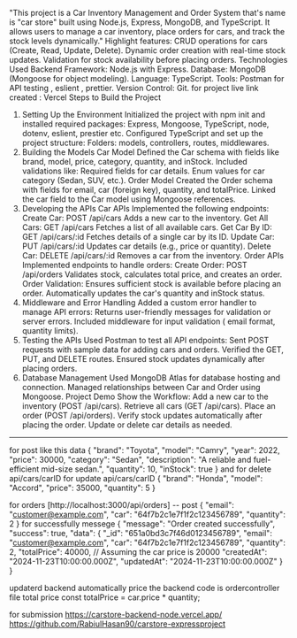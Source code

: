 "This project is a Car Inventory Management and Order System that's name is "car store" built using Node.js, Express, MongoDB, and TypeScript. It allows users to manage a car inventory, place orders for cars, and track the stock levels dynamically."
Highlight features:
CRUD operations for cars (Create, Read, Update, Delete).
Dynamic order creation with real-time stock updates.
Validation for stock availability before placing orders.
Technologies Used
Backend Framework: Node.js with Express.
Database: MongoDB (Mongoose for object modeling).
Language: TypeScript.
Tools: Postman for API testing , eslient , prettier.
Version Control: Git.
for project live link created : Vercel
Steps to Build the Project
1. Setting Up the Environment
Initialized the project with npm init and installed required packages:
Express, Mongoose, TypeScript, node, dotenv, eslient, prestier etc.
Configured TypeScript and set up the project structure:
Folders: models, controllers, routes, middlewares.
2. Building the Models
Car Model
Defined the Car schema with fields like brand, model, price, category, quantity, and inStock.
Included validations like:
Required fields for car details.
Enum values for car category (Sedan, SUV, etc.).
Order Model
Created the Order schema with fields for email, car (foreign key), quantity, and totalPrice.
Linked the car field to the Car model using Mongoose references.
3. Developing the APIs
Car APIs
Implemented the following endpoints:
Create Car: POST /api/cars
Adds a new car to the inventory.
Get All Cars: GET /api/cars
Fetches a list of all available cars.
Get Car By ID: GET /api/cars/:id
Fetches details of a single car by its ID.
Update Car: PUT /api/cars/:id
Updates car details (e.g., price or quantity).
Delete Car: DELETE /api/cars/:id
Removes a car from the inventory.
Order APIs
Implemented endpoints to handle orders:
Create Order: POST /api/orders
Validates stock, calculates total price, and creates an order.
Order Validation:
Ensures sufficient stock is available before placing an order.
Automatically updates the car's quantity and inStock status.
4. Middleware and Error Handling
Added a custom error handler to manage API errors:
Returns user-friendly messages for validation or server errors.
Included middleware for input validation ( email format, quantity limits).
5. Testing the APIs
Used Postman to test all API endpoints:
Sent POST requests with sample data for adding cars and orders.
Verified the GET, PUT, and DELETE routes.
Ensured stock updates dynamically after placing orders.
6. Database Management
Used MongoDB Atlas for database hosting and connection.
Managed relationships between Car and Order using Mongoose.
Project Demo
Show the Workflow:
Add a new car to the inventory (POST /api/cars).
Retrieve all cars (GET /api/cars).
Place an order (POST /api/orders).
Verify stock updates automatically after placing the order.
Update or delete car details as needed.
--------------------
for post 
like this data 
{
  "brand": "Toyota",
  "model": "Camry",
  "year": 2022,
  "price": 30000,
  "category": "Sedan",
  "description": "A reliable and fuel-efficient mid-size sedan.",
  "quantity": 10,
  "inStock": true
}
and for delete 
api/cars/carID
for update 
api/cars/carID
{
  "brand": "Honda",
  "model": "Accord",
  "price": 35000,
  "quantity": 5
}




for orders [http://localhost:3000/api/orders] -- post
{
  "email": "customer@example.com",
  "car": "64f7b2c1e7f1f2c123456789",
  "quantity": 2
}
for successfully messege
{
  "message": "Order created successfully",
  "success": true,
  "data": {
    "_id": "651a0bd3c7f46d0123456789",
    "email": "customer@example.com",
    "car": "64f7b2c1e7f1f2c123456789",
    "quantity": 2,
    "totalPrice": 40000, // Assuming the car price is 20000
    "createdAt": "2024-11-23T10:00:00.000Z",
    "updatedAt": "2024-11-23T10:00:00.000Z"
  }
}




updaterd backend automatically price 
the backend code is 
ordercontroller file
total price
const totalPrice = car.price * quantity;

for submission
https://carstore-backend-node.vercel.app/
https://github.com/RabiulHasan90/carstore-expressproject
